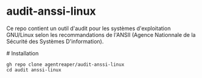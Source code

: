 # audit-anssi-linux
Ce repo contient un outil d'audit pour les systèmes d'exploitation GNU/Linux selon les recommandations de l'ANSII (Agence Nationnale de la Sécurité des Systèmes D'information).

# Installation
```
gh repo clone agentreaper/audit-anssi-linux
cd audit anssi-linux
```